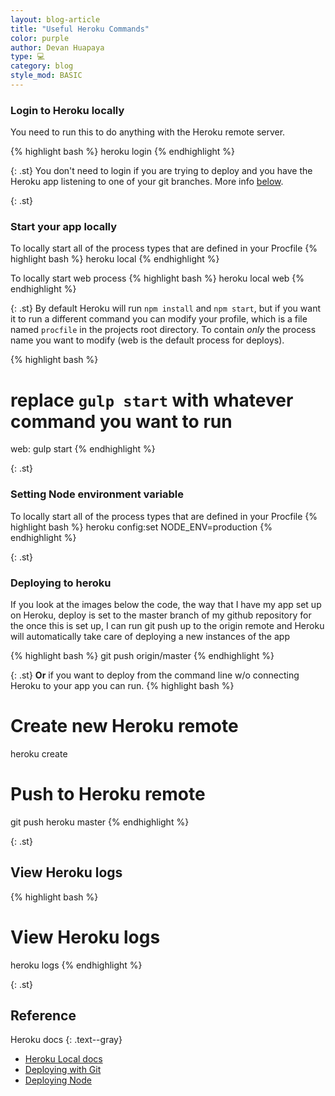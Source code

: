 ```yaml
---
layout: blog-article
title: "Useful Heroku Commands"
color: purple
author: Devan Huapaya
type: 💻
category: blog
style_mod: BASIC
---
```


### Login to Heroku locally

You need to run this to do anything with the Heroku remote server.

{% highlight bash %}
heroku login
{% endhighlight %}

{: .st}
You don't need to login if you are trying to deploy and you have the Heroku app
listening to one of your git branches. More info [below](#deploying-to-heroku).

{: .st}
### Start your app locally

To locally start all of the process types that are defined in your Procfile
{% highlight bash %}
heroku local
{% endhighlight %}

To locally start web process
{% highlight bash %}
heroku local web
{% endhighlight %}

{: .st}
By default Heroku will run `npm install` and `npm start`, but if you want it to
run a different command you can modify your profile, which is a file named
`procfile` in the projects root directory. To contain *only* the process name
you want to modify (web is the default process for deploys).

{% highlight bash %}
# replace `gulp start` with whatever command you want to run
web: gulp start
{% endhighlight %}

{: .st}
### Setting Node environment variable

To locally start all of the process types that are defined in your Procfile
{% highlight bash %}
heroku config:set NODE_ENV=production
{% endhighlight %}

{: .st}
### Deploying to heroku

If you look at the images below the code, the way that I have my app set up on
Heroku, deploy is set to the master branch of my github repository for the
once this is set up, I can run git push up to the origin remote and Heroku will
automatically take care of deploying a new instances of the app

{% highlight bash %}
git push origin/master
{% endhighlight %}

{: .st}
**Or** if you want to deploy from the
command line w/o connecting Heroku to your app you can run.
{% highlight bash %}
# Create new Heroku remote
heroku create
# Push to Heroku remote
git push heroku master
{% endhighlight %}

{: .st}
## View Heroku logs

{% highlight bash %}
# View Heroku logs
heroku logs
{% endhighlight %}

{: .st}
## Reference

Heroku docs
{: .text--gray}

- [Heroku Local docs](https://devcenter.heroku.com/articles/heroku-local)
- [Deploying with Git](https://devcenter.heroku.com/articles/git)
- [Deploying Node](https://devcenter.heroku.com/articles/deploying-nodejs)
